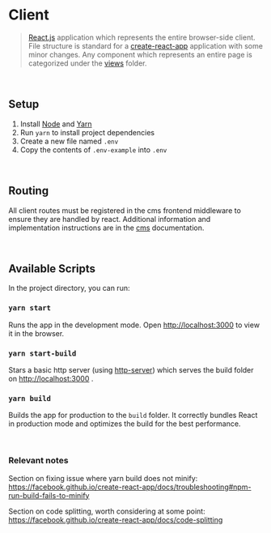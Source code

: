 # Client

> [React.js](https://reactjs.org/) application which represents the entire browser-side client. File structure is standard for a [create-react-app](https://github.com/facebook/create-react-app) application with some minor changes. Any component which represents an entire page is categorized under the [views](/client/src/views) folder.

<br />

## Setup

1. Install [Node](https://nodejs.org/en/) and [Yarn](https://classic.yarnpkg.com/en/docs/install#windows-stable)
2. Run `yarn` to install project dependencies
3. Create a new file named `.env`
4. Copy the contents of `.env-example` into `.env`

<br />

## Routing

All client routes must be registered in the cms frontend middleware to ensure they are handled by react. Additional information and implementation instructions are in the [cms](/cms#static-assets) documentation.

<br/>

## Available Scripts

In the project directory, you can run:

### `yarn start`

Runs the app in the development mode.
Open [http://localhost:3000](http://localhost:3000) to view it in the browser.

### `yarn start-build`

Stars a basic http server (using [http-server](https://www.npmjs.com/package/http-server)) which serves the build folder on [http://localhost:3000](http://localhost:3000) .

### `yarn build`

Builds the app for production to the `build` folder.
It correctly bundles React in production mode and optimizes the build for the best performance.

<br />

### Relevant notes

Section on fixing issue where yarn build does not minify: https://facebook.github.io/create-react-app/docs/troubleshooting#npm-run-build-fails-to-minify

Section on code splitting, worth considering at some point: https://facebook.github.io/create-react-app/docs/code-splitting
